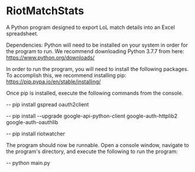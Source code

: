 # RiotMatchStats
A Python program designed to export LoL match details into an Excel spreadsheet.
 
 Dependencies:
 Python will need to be installed on your system in order for the program to run. We recommend downloading Python 3.7.7 from here: https://www.python.org/downloads/
 
 In order to run the program, you will need to install the following packages. To accomplish this, we recommend installing pip: https://pip.pypa.io/en/stable/installing/
 
 Once pip is installed, execute the following commands from the console.
 
 -- pip install gspread oauth2client
 
 -- pip install --upgrade google-api-python-client google-auth-httplib2 google-auth-oauthlib
 
 -- pip install riotwatcher
 
 
The program should now be runnable. Open a console window, navigate to the program's directory, and execute the following to run the program:

-- python main.py
